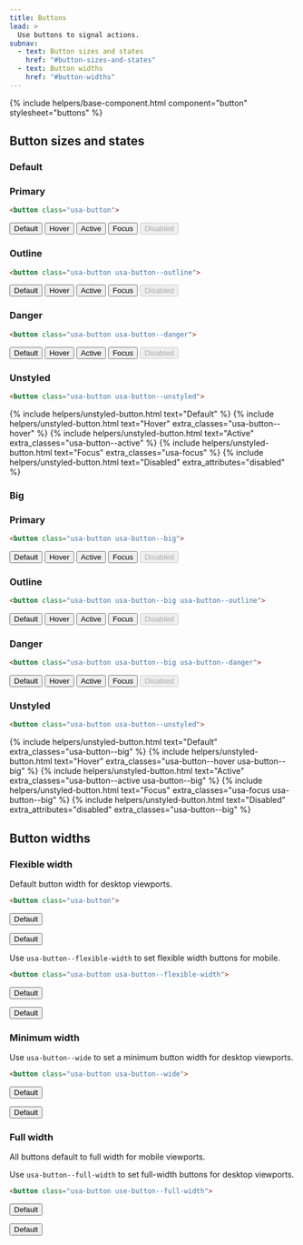```yaml
---
title: Buttons
lead: >
  Use buttons to signal actions.
subnav:
  - text: Button sizes and states
    href: "#button-sizes-and-states"
  - text: Button widths
    href: "#button-widths"
---
```


{% include helpers/base-component.html component="button" stylesheet="buttons" %}

## Button sizes and states

### Default

### Primary

```html
<button class="usa-button">
```

<button class="usa-button">Default</button>
<button class="usa-button usa-button--hover">Hover</button>
<button class="usa-button usa-button--active">Active</button>
<button class="usa-button usa-focus">Focus</button>
<button class="usa-button" disabled>Disabled</button>

### Outline

```html
<button class="usa-button usa-button--outline">
```

<button class="usa-button usa-button--outline">Default</button>
<button class="usa-button usa-button--outline usa-button--hover">Hover</button>
<button class="usa-button usa-button--outline usa-button--active">Active</button>
<button class="usa-button usa-button--outline usa-focus">Focus</button>
<button class="usa-button usa-button--outline" disabled>Disabled</button>

### Danger

```html
<button class="usa-button usa-button--danger">
```

<button class="usa-button usa-button--danger">Default</button>
<button class="usa-button usa-button--danger usa-button--hover">Hover</button>
<button class="usa-button usa-button--danger usa-button--active">Active</button>
<button class="usa-button usa-button--danger usa-focus">Focus</button>
<button class="usa-button usa-button--danger" disabled>Disabled</button>

### Unstyled

```html
<button class="usa-button usa-button--unstyled">
```

<div>
  {% include helpers/unstyled-button.html text="Default" %}
  {% include helpers/unstyled-button.html text="Hover" extra_classes="usa-button--hover" %}
  {% include helpers/unstyled-button.html text="Active" extra_classes="usa-button--active" %}
  {% include helpers/unstyled-button.html text="Focus" extra_classes="usa-focus" %}
  {% include helpers/unstyled-button.html text="Disabled" extra_attributes="disabled" %}
</div>

### Big

### Primary

```html
<button class="usa-button usa-button--big">
```

<div>
  <button class="usa-button usa-button--big">Default</button>
  <button class="usa-button usa-button--big usa-button--hover">Hover</button>
  <button class="usa-button usa-button--big usa-button--active">Active</button>
  <button class="usa-button usa-button--big usa-focus">Focus</button>
  <button class="usa-button usa-button--big" disabled>Disabled</button>
</div>

### Outline

```html
<button class="usa-button usa-button--big usa-button--outline">
```

<div>
  <button class="usa-button usa-button--big usa-button--outline">Default</button>
  <button class="usa-button usa-button--big usa-button--outline usa-button--hover">Hover</button>
  <button class="usa-button usa-button--big usa-button--outline usa-button--active">Active</button>
  <button class="usa-button usa-button--big usa-button--outline usa-focus">Focus</button>
  <button class="usa-button usa-button--big usa-button--outline" disabled>Disabled</button>
</div>

### Danger

```html
<button class="usa-button usa-button--big usa-button--danger">
```

<div>
  <button class="usa-button usa-button--big usa-button--danger">Default</button>
  <button class="usa-button usa-button--big usa-button--danger usa-button--hover">Hover</button>
  <button class="usa-button usa-button--big usa-button--danger usa-button--active">Active</button>
  <button class="usa-button usa-button--big usa-button--danger usa-focus">Focus</button>
  <button class="usa-button usa-button--big usa-button--danger" disabled>Disabled</button>
</div>

### Unstyled

```html
<button class="usa-button usa-button--unstyled">
```

<div>
  {% include helpers/unstyled-button.html text="Default" extra_classes="usa-button--big" %}
  {% include helpers/unstyled-button.html text="Hover" extra_classes="usa-button--hover usa-button--big" %}
  {% include helpers/unstyled-button.html text="Active" extra_classes="usa-button--active usa-button--big" %}
  {% include helpers/unstyled-button.html text="Focus" extra_classes="usa-focus usa-button--big" %}
  {% include helpers/unstyled-button.html text="Disabled" extra_attributes="disabled" extra_classes="usa-button--big" %}
</div>

## Button widths

### Flexible width

Default button width for desktop viewports.

```html
<button class="usa-button">
```

<button class="usa-button">Default</button>

<button class="usa-button usa-button--big">Default</button>

Use `usa-button--flexible-width` to set flexible width buttons for mobile.

```html
<button class="usa-button usa-button--flexible-width">
```

<button class="usa-button usa-button--flexible-width">Default</button>

<button class="usa-button usa-button--flexible-width usa-button--big">Default</button>

### Minimum width

Use `usa-button--wide` to set a minimum button width for desktop viewports.

```html
<button class="usa-button usa-button--wide">
```

<button class="usa-button usa-button--wide">Default</button>

<button class="usa-button usa-button--wide usa-button--big">Default</button>

### Full width

All buttons default to full width for mobile viewports.

Use `usa-button--full-width` to set full-width buttons for desktop viewports.

```html
<button class="usa-button use-button--full-width">
```

<button class="usa-button usa-button--full-width">Default</button>

<button class="usa-button usa-button--full-width usa-button--big">Default</button>
